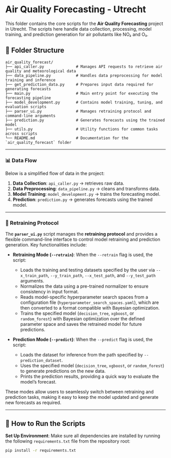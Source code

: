 # Air Quality Forecasting - Utrecht

This folder contains the core scripts for the **Air Quality Forecasting** project in Utrecht. The scripts here handle data collection, processing, model training, and prediction generation for air pollutants like NO₂ and O₃.

## 📂 Folder Structure

```plaintext
air_quality_forecast/
├── api_caller.py              # Manages API requests to retrieve air quality and meteorological data
├── data_pipeline.py           # Handles data preprocessing for model training and inference
├── get_prediction_data.py     # Prepares input data required for generating forecasts
├── main.py                    # Main entry point for executing the forecasting pipeline
├── model_development.py       # Contains model training, tuning, and evaluation scripts
├── parser_ui.py               # Manages retraining protocol and command-line arguments
├── prediction.py              # Generates forecasts using the trained model
├── utils.py                   # Utility functions for common tasks across scripts
└── README.md                  # Documentation for the `air_quality_forecast` folder
```
---
### 📊 Data Flow

Below is a simplified flow of data in the project:

1. **Data Collection**: `api_caller.py` → retrieves raw data.
2. **Data Preprocessing**: `data_pipeline.py` → cleans and transforms data.
3. **Model Training**: `model_development.py` → trains the forecasting model.
4. **Prediction**: `prediction.py` → generates forecasts using the trained model.
---
### 🔄 Retraining Protocol

The **`parser_ui.py`** script manages the **retraining protocol** and provides a flexible command-line interface to control model retraining and prediction generation. Key functionalities include:

- **Retraining Mode (`--retrain`)**: When the `--retrain` flag is used, the script:
  - Loads the training and testing datasets specified by the user via `--x_train_path`, `--y_train_path`, `--x_test_path`, and `--y_test_path` arguments.
  - Normalizes the data using a pre-trained normalizer to ensure consistency in input format.
  - Reads model-specific hyperparameter search spaces from a configuration file (`hyperparameter_search_spaces.yaml`), which are then converted to a format compatible with Bayesian optimization.
  - Trains the specified model (`decision_tree`, `xgboost`, or `random_forest`) with Bayesian optimization over the defined parameter space and saves the retrained model for future predictions.

- **Prediction Mode (`--predict`)**: When the `--predict` flag is used, the script:
  - Loads the dataset for inference from the path specified by `--prediction_dataset`.
  - Uses the specified model (`decision_tree`, `xgboost`, or `random_forest`) to generate predictions on the new data.
  - Prints the prediction results, providing a quick way to evaluate the model’s forecast.

These modes allow users to seamlessly switch between retraining and prediction tasks, making it easy to keep the model updated and generate new forecasts as required.

---
## 🚀 How to Run the Scripts

**Set Up Environment**:
   Make sure all dependencies are installed by running the following `requirements.txt` file from the repository root:
   ```bash
   pip install -r requirements.txt
